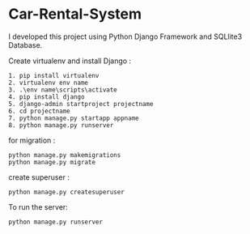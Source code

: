 # Car-Rental-System

I developed this project using Python Django Framework and SQLlite3 Database. 

Create virtualenv and install Django :

    1. pip install virtualenv                                                                                                
    2. virtualenv env name
    3. .\env name\scripts\activate
    4. pip install django
    5. django-admin startproject projectname
    6. cd projectname
    7. python manage.py startapp appname
    8. python manage.py runserver

for migration :

    python manage.py makemigrations
    python manage.py migrate

create superuser :

    python manage.py createsuperuser
  
To run the server: 
    
    python manage.py runserver
